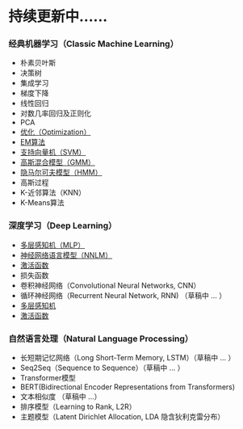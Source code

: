 # 持续更新中......

### 经典机器学习（Classic Machine Learning）
* 朴素贝叶斯 <br/>
* 决策树 <br/>
* 集成学习 <br/>
* 梯度下降 <br/>
* 线性回归 <br/>
* 对数几率回归及正则化 <br/>
* PCA <br/>
* <a href="https://github.com/SUNBO2019/sunbo2019.github.io/blob/master/Optimization.pdf" target="view_window">优化（Optimization）</a><br/>
* <a href="https://github.com/SUNBO2019/sunbo2019.github.io/blob/master/EM.pdf" target="view_window">EM算法</a><br/>
* <a href="https://github.com/SUNBO2019/sunbo2019.github.io/blob/master/SVM.pdf" target="view_window">支持向量机（SVM）</a><br/>
* <a href="https://github.com/SUNBO2019/sunbo2019.github.io/blob/master/GMM.pdf" target="view_window">高斯混合模型（GMM）</a><br/>
* <a href="https://github.com/SUNBO2019/sunbo2019.github.io/blob/master/HMM.pdf" target="view_window">隐马尔可夫模型（HMM）</a><br/>
* 高斯过程 <br/>
* K-近邻算法（KNN） <br/>
* K-Means算法 <br/>

### 深度学习（Deep Learning）

* <a href="" target="view_window">多层感知机（MLP）</a><br/>
* <a href="" target="view_window">神经网络语言模型（NNLM）</a><br/>
* <a href="" target="view_window">激活函数</a><br/>
* 损失函数 <br/>
* 卷积神经网络（Convolutional Neural Networks, CNN）<br/>
* 循环神经网络（Recurrent Neural Network, RNN) （草稿中 ... ）<br/>
* <a href="https://github.com/SUNBO2019/sunbo2019.github.io/blob/master/MLP.pdf" target="view_window">多层感知机</a><br/>
* <a href="https://github.com/SUNBO2019/sunbo2019.github.io/blob/master/Activation_Function.pdf" target="view_window">激活函数</a><br/>

### 自然语言处理（Natural Language Processing）
* 长短期记忆网络（Long Short-Term Memory, LSTM）（草稿中 ... ）<br/>
* Seq2Seq（Sequence to Sequence）（草稿中 ... ）<br/>
* Transformer模型<br/>
* BERT(Bidirectional Encoder Representations from Transformers) <br/>
* 文本相似度 （草稿中 ...）<br/>
* 排序模型（Learning to Rank,  L2R）<br/>
* 主题模型（Latent Dirichlet Allocation, LDA 隐含狄利克雷分布）<br/>

